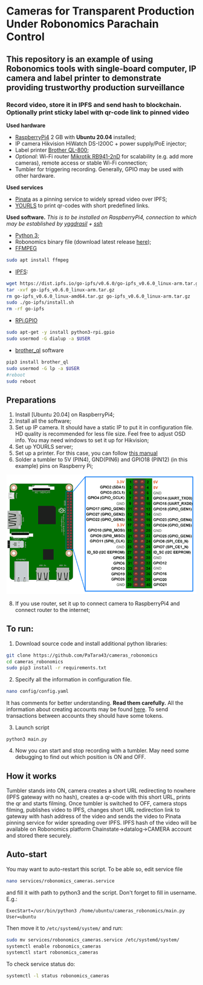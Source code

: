 # Cameras for Transparent Production Under Robonomics Parachain Control

## This repository is an example of using Robonomics tools with single-board computer, IP camera and label printer to demonstrate providing trustworthy production surveillance

### Record video, store it in IPFS and send hash to blockchain. Optionally print sticky label with qr-code link to pinned video

**Used hardware**
- [RaspberryPi4](https://www.raspberrypi.org/products/raspberry-pi-4-model-b/) 2 GB with **Ubuntu 20.04** installed;
- IP camera Hikvision HiWatch DS-I200C + power supply/PoE injector;
- Label printer [Brother QL-800](https://www.brother.ru/labelling-and-receipts/ql-800);
- _Optional_: Wi-Fi router [Mikrotik RB941-2nD](https://mikrotik.com/product/RB941-2nD) for scalability (e.g. add more cameras), remote access or stable Wi-Fi connection;
- Tumbler for triggering recording. Generally, GPIO may be used with other hardware.

**Used services**
- [Pinata](https://pinata.cloud/) as a pinning service to widely spread video over IPFS;
- [YOURLS](https://yourls.org/) to print qr-codes with short predefined links.

**Used software.** *This is to be installed on RaspberryPi4, connection to which may be established by [yggdrasil](https://yggdrasil-network.github.io/) + [ssh](https://phoenixnap.com/kb/ssh-to-connect-to-remote-server-linux-or-windows)*

- [Python 3](https://docs.python-guide.org/starting/install3/linux/);
- Robonomics binary file (download latest release [here](https://github.com/airalab/robonomics/releases));
- [FFMPEG](https://ffmpeg.org)
```bash
sudo apt install ffmpeg
```
- [IPFS](https://ipfs.io/):
```bash
wget https://dist.ipfs.io/go-ipfs/v0.6.0/go-ipfs_v0.6.0_linux-arm.tar.gz
tar -xvf go-ipfs_v0.6.0_linux-arm.tar.gz
rm go-ipfs_v0.6.0_linux-amd64.tar.gz go-ipfs_v0.6.0_linux-arm.tar.gz
sudo ./go-ipfs/install.sh
rm -rf go-ipfs
```
- [RPi.GPIO](https://pypi.org/project/RPi.GPIO/)
```bash
sudo apt-get -y install python3-rpi.gpio
sudo usermod -G dialup -a $USER
```
- [brother_ql](https://brother-ql.net/) software
```bash
pip3 install brother_ql
sudo usermod -G lp -a $USER
#reboot
sudo reboot
```

## Preparations
1) Install [Ubuntu 20.04] on RaspberryPi4;
2) Install all the software;
4) Set up IP camera. It should have a static IP to put it in configuration file. HD quality is recommended for less file size. Feel free to adjust OSD info. You may need windows to set it up for Hikvision;
5) Set up YOURLS server;
6) Set up a printer. For this case, you can follow [this manual](https://www.rs-online.com/designspark/building-a-pi-powered-wireless-label-printer)
7) Solder a tumbler to 5V (PIN4), GND(PIN6) and GPIO18 (PIN12) (in this example) pins on Raspberry Pi;

![Raspberry](https://github.com/PaTara43/media/blob/master/Raspberry%20pi%203%20GPIO_pins_v2.png "Raspberry")

8) If you use router, set it up to connect camera to RaspberryPi4 and connect router to the internet;

## To run:
1) Download source code and install additional python libraries:
```bash
git clone https://github.com/PaTara43/cameras_robonomics
cd cameras_robonomics
sudo pip3 install -r requirements.txt
```
2) Specify all the information in configuration file.
```bash
nano config/config.yaml
```
It has comments for better understanding. **Read them carefully.** All the information about creating accounts may be found [here](https://wiki.robonomics.network/docs/create-account-in-dapp/). To send transactions between accounts they should have some tokens.

3) Launch script
```
python3 main.py
```

4) Now you can start and stop recording with a tumbler. May need some debugging to find out which position is ON and OFF.

## How it works
Tumbler stands into ON, camera creates a short URL redirecting to nowhere (IPFS gateway with no hash), creates a qr-code with this short URL, prints the qr and starts filming. Once tumbler is switched to OFF, camera stops filming, publishes video to IPFS, changes short URL redirection link to gateway with hash address of the video and sends the video to Pinata pinning service for wider spreading over IPFS. IPFS hash of the video will be available on Robonomics platform Chainstate->datalog->CAMERA account and stored there securely.

## Auto-start
You may want to auto-restart this script. To be able so, edit service file
```bash
nano services/robonomics_cameras.service
```
and fill it with path to python3 and the script. Don't forget to fill in username. E.g.:
```
ExecStart=/usr/bin/python3 /home/ubuntu/cameras_robonomics/main.py
User=ubuntu
```
Then move it to `/etc/systemd/system/` and run:
```bash
sudo mv services/robonomics_cameras.service /etc/systemd/system/
systemctl enable robonomics_cameras
systemctl start robonomics_cameras
```
To check service status do:
```bash
systemctl -l status robonomics_cameras
```
